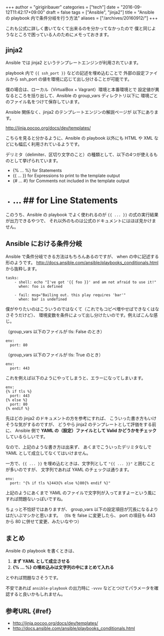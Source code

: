 +++
author = "girigiribauer"
categories = ["tech"]
date = "2016-09-12T11:42:17+09:00"
draft = false
tags = ["Ansible", "jinja2"]
title = "Ansible の playbook 内で条件分岐を行う方法"
aliases = ["/archives/20160912/"]
+++

これも公式に詳しく書いてなくて出来るのを分かってなかったので
僕と同じようなところで困っている人のためにメモっておきます。

## jinja2

Ansible では jinja2 というテンプレートエンジンが利用されています。

playbook 内で `{{ ssh_port }}` などの記述を埋め込むことで
外部の設定ファイルから ssh_port の値を環境に応じて出し分けることが可能です。

僕の場合は、ローカル（VirtualBox + Vagrant）環境と本番環境とで
設定値が異なるところを括り出して、Ansible の group_vars ディレクトリ以下に
環境ごとのファイル名をつけて保存しています。

Ansible 関係なく、jinja2 のテンプレートエンジンの解説ページが
以下にあります。

<http://jinja.pocoo.org/docs/dev/templates/>

こちらを見ると分かるように、Ansible の playbook 以外にも
HTML や XML などにも幅広く利用されているようです。

デリミタ（delimiter、区切り文字のこと）の種類として、以下の4つが使えるものとして挙げられています。

* {% ... %} for Statements
* {{ ... }} for Expressions to print to the template output
* {# ... #} for Comments not included in the template output
* #  ... ## for Line Statements

このうち、Ansible の playbook でよく使われるのが `{{ ... }}` の式の実行結果が出力できるやつで、
それ以外のものは公式のドキュメントにはほぼ見かけません。



## Ansible における条件分岐

Ansible で条件分岐できる方法はもちろんあるのですが、
when の中に記述する形のようです。
<http://docs.ansible.com/ansible/playbooks_conditionals.html> から抜粋します。

	tasks:
	    - shell: echo "I've got '{{ foo }}' and am not afraid to use it!"
	      when: foo is defined

	    - fail: msg="Bailing out. this play requires 'bar'"
	      when: bar is undefined

僕がやりたいのはこういうのではなくて（これでもコピペ増やせばできなくはなさそうだけど）、
環境変数を条件によって出し分けたいのです。例えばこんな感じ。

（group_vars 以下のファイルが tls: False のとき）

	env:
	  port: 80

（group_vars 以下のファイルが tls: True のとき）

	env:
	  port: 443

これを例えば以下のようにやってしまうと、エラーになってしまいます。

	env:
	{% if tls %}
	  port: 443
	{% else %}
	  port: 80
	{% endif %}

先ほどの jinja2 のドキュメントの方を参考にすれば、
こういった書き方もいけそうな気がするのですが、
どうやら jinja2 のテンプレートとして評価をする前に、
Ansible 側で **YAML の（設定）ファイルとして Valid かどうかをチェック** しているらしいです。

なので、上記のような書き方は出来ず、
あくまでこういったデリミタなしで YAML として成立してなくてはいけません。

一方で、`{{ ... }}` を埋め込むときは、文字列として `"{{ ... }}"` と囲むことが多いのですが、
文字列であれば YAML のチェックは通ります。

	env:
	  port: "{% if tls %}443{% else %}80{% endif %}"

上記のようにあくまで YAML のファイルで文字列が入ってますよーという風にすれば問題ないっぽいですね。

ちょっと不恰好ではありますが、
group_vars 以下の設定項目が冗長になるよりはだいぶマシかと思います。
（tls を false に変更したら、 port の項目も 443 から 80 に併せて変更、みたいなやつ）



## まとめ

Ansible の playbook を書くときは、

1. **まず YAML として成立させる**
2. **{% ... %} の埋め込みは文字列の中にまとめて入れる**

とやれば問題なさそうです。

不安であれば `ansible-playbook` の出力時に `-vvvv` などとつけてパラメータを確認すると良いかもしれません。



## 参考URL {#ref}

* <http://jinja.pocoo.org/docs/dev/templates/>
* <http://docs.ansible.com/ansible/playbooks_conditionals.html>
